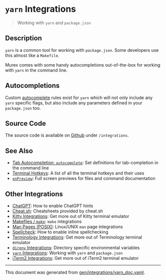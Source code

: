 # `yarn` Integrations

> Working with `yarn` and `package.json`

## Description

`yarn` is a common tool for working with `package.json`. Some developers use
this almost like a `Makefile`.

Murex comes with some handy autocompletions out-of-the-box for working with
`yarn` in the command line.

## Autocompletions

Custom [autocomplete](/docs/commands/autocomplete.md) rules exist for `yarn` which will
not only include any `yarn` specific flags, but also include any parameters
defined in your `package.json` too.

## Source Code

The source code is available on [Github](https://github.com/lmorg/murex/blob/master/integrations/yarn_any.mx)
under `/integrations`.

## See Also

* [Tab Autocompletion: `autocomplete`](../commands/autocomplete.md):
  Set definitions for tab-completion in the command line
* [Terminal Hotkeys](../user-guide/terminal-keys.md):
  A list of all the terminal hotkeys and their uses
* [`onPreview`](../events/onpreview.md):
  Full screen previews for files and command documentation

## Other Integrations

* [ChatGPT](../integrations/chatgpt.md):
    How to enable ChatGPT hints
* [Cheat.sh](../integrations/cheatsh.md):
    Cheatsheets provided by cheat.sh
* [Kitty Integrations](../integrations/kitty.md):
    Get more out of Kitty terminal emulator
* [Makefiles / `make`](../integrations/make.md):
    `make` integrations
* [Man Pages (POSIX)](../integrations/man-pages.md):
    Linux/UNIX `man` page integrations
* [Spellcheck](../integrations/spellcheck.md):
    How to enable inline spellchecking
* [Terminology Integrations](../integrations/terminology.md):
    Get more out of Terminology terminal emulator
* [`direnv` Integrations](../integrations/direnv.md):
    Directory specific environmental variables
* [`yarn` Integrations](../integrations/yarn.md):
    Working with `yarn` and `package.json`
* [iTerm2 Integrations](../integrations/iterm2.md):
    Get more out of iTerm2 terminal emulator

<hr/>

This document was generated from [gen/integrations/yarn_doc.yaml](https://github.com/lmorg/murex/blob/master/gen/integrations/yarn_doc.yaml).